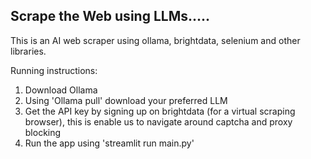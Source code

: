 ## Scrape the Web using LLMs.....

This is an AI web scraper using ollama, brightdata, selenium and other libraries.

Running instructions:

1. Download Ollama
2. Using 'Ollama pull' download your preferred LLM
3. Get the API key by signing up on brightdata (for a virtual scraping browser), this is enable us to navigate around captcha and proxy blocking
4. Run the app using 'streamlit run main.py'
